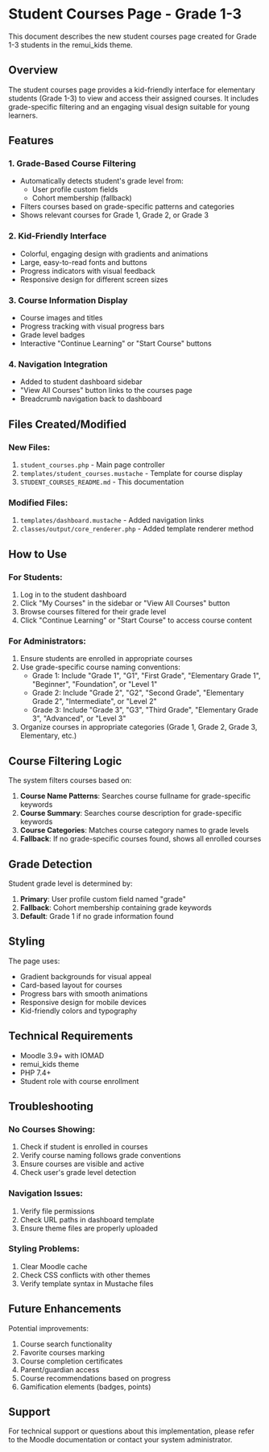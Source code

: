 # Student Courses Page - Grade 1-3

This document describes the new student courses page created for Grade 1-3 students in the remui_kids theme.

## Overview

The student courses page provides a kid-friendly interface for elementary students (Grade 1-3) to view and access their assigned courses. It includes grade-specific filtering and an engaging visual design suitable for young learners.

## Features

### 1. Grade-Based Course Filtering
- Automatically detects student's grade level from:
  - User profile custom fields
  - Cohort membership (fallback)
- Filters courses based on grade-specific patterns and categories
- Shows relevant courses for Grade 1, Grade 2, or Grade 3

### 2. Kid-Friendly Interface
- Colorful, engaging design with gradients and animations
- Large, easy-to-read fonts and buttons
- Progress indicators with visual feedback
- Responsive design for different screen sizes

### 3. Course Information Display
- Course images and titles
- Progress tracking with visual progress bars
- Grade level badges
- Interactive "Continue Learning" or "Start Course" buttons

### 4. Navigation Integration
- Added to student dashboard sidebar
- "View All Courses" button links to the courses page
- Breadcrumb navigation back to dashboard

## Files Created/Modified

### New Files:
1. `student_courses.php` - Main page controller
2. `templates/student_courses.mustache` - Template for course display
3. `STUDENT_COURSES_README.md` - This documentation

### Modified Files:
1. `templates/dashboard.mustache` - Added navigation links
2. `classes/output/core_renderer.php` - Added template renderer method

## How to Use

### For Students:
1. Log in to the student dashboard
2. Click "My Courses" in the sidebar or "View All Courses" button
3. Browse courses filtered for their grade level
4. Click "Continue Learning" or "Start Course" to access course content

### For Administrators:
1. Ensure students are enrolled in appropriate courses
2. Use grade-specific course naming conventions:
   - Grade 1: Include "Grade 1", "G1", "First Grade", "Elementary Grade 1", "Beginner", "Foundation", or "Level 1"
   - Grade 2: Include "Grade 2", "G2", "Second Grade", "Elementary Grade 2", "Intermediate", or "Level 2"
   - Grade 3: Include "Grade 3", "G3", "Third Grade", "Elementary Grade 3", "Advanced", or "Level 3"
3. Organize courses in appropriate categories (Grade 1, Grade 2, Grade 3, Elementary, etc.)

## Course Filtering Logic

The system filters courses based on:

1. **Course Name Patterns**: Searches course fullname for grade-specific keywords
2. **Course Summary**: Searches course description for grade-specific keywords
3. **Course Categories**: Matches course category names to grade levels
4. **Fallback**: If no grade-specific courses found, shows all enrolled courses

## Grade Detection

Student grade level is determined by:
1. **Primary**: User profile custom field named "grade"
2. **Fallback**: Cohort membership containing grade keywords
3. **Default**: Grade 1 if no grade information found

## Styling

The page uses:
- Gradient backgrounds for visual appeal
- Card-based layout for courses
- Progress bars with smooth animations
- Responsive design for mobile devices
- Kid-friendly colors and typography

## Technical Requirements

- Moodle 3.9+ with IOMAD
- remui_kids theme
- PHP 7.4+
- Student role with course enrollment

## Troubleshooting

### No Courses Showing:
1. Check if student is enrolled in courses
2. Verify course naming follows grade conventions
3. Ensure courses are visible and active
4. Check user's grade level detection

### Navigation Issues:
1. Verify file permissions
2. Check URL paths in dashboard template
3. Ensure theme files are properly uploaded

### Styling Problems:
1. Clear Moodle cache
2. Check CSS conflicts with other themes
3. Verify template syntax in Mustache files

## Future Enhancements

Potential improvements:
1. Course search functionality
2. Favorite courses marking
3. Course completion certificates
4. Parent/guardian access
5. Course recommendations based on progress
6. Gamification elements (badges, points)

## Support

For technical support or questions about this implementation, please refer to the Moodle documentation or contact your system administrator.





